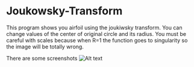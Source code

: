 # Joukowsky-Transform
This program shows you airfoil using the joukiwsky transform. 
You can change values of the center of original circle and its radius.
You must be careful with scales because when R=1 the function goes to singularity so the image will be totally wrong.


There are some screenshots
![Alt text](https://sun9-36.userapi.com/impg/93GUmWH4a6zebl0jdiuoIs1z6oEH3SF_paFggw/tT70SEeApbU.jpg?size=1258x701&quality=96&sign=1fba03f42d4f1d696f80267a53277037&type=album)
